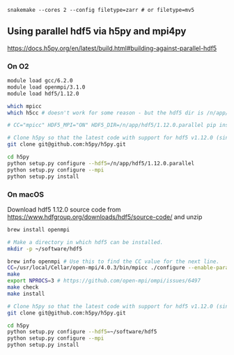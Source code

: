 
```
snakemake --cores 2 --config filetype=zarr # or filetype=mv5
```

## Using parallel hdf5 via h5py and mpi4py

https://docs.h5py.org/en/latest/build.html#building-against-parallel-hdf5

### On O2

```sh
module load gcc/6.2.0
module load openmpi/3.1.0
module load hdf5/1.12.0

which mpicc
which h5cc # doesn't work for some reason - but the hdf5 dir is /n/app/hdf5/1.12.0.parallel

# CC="mpicc" HDF5_MPI="ON" HDF5_DIR=/n/app/hdf5/1.12.0.parallel pip install --no-binary=h5py h5py # doesn't work since pip h5py not compatible with 1.12.0

# Clone h5py so that the latest code with support for hdf5 v1.12.0 (since not yet on pip).
git clone git@github.com:h5py/h5py.git

cd h5py
python setup.py configure --hdf5=/n/app/hdf5/1.12.0.parallel
python setup.py configure --mpi
python setup.py install
```

### On macOS

Download hdf5 1.12.0 source code from https://www.hdfgroup.org/downloads/hdf5/source-code/ and unzip

```sh
brew install openmpi

# Make a directory in which hdf5 can be installed.
mkdir -p ~/software/hdf5

brew info openmpi # Use this to find the CC value for the next line.
CC=/usr/local/Cellar/open-mpi/4.0.3/bin/mpicc ./configure --enable-parallel --enable-shared --prefix=~/software/hdf5
make
export NPROCS=3 # https://github.com/open-mpi/ompi/issues/6497
make check
make install

# Clone h5py so that the latest code with support for hdf5 v1.12.0 (since not yet on pip).
git clone git@github.com:h5py/h5py.git

cd h5py
python setup.py configure --hdf5=~/software/hdf5
python setup.py configure --mpi
python setup.py install
```